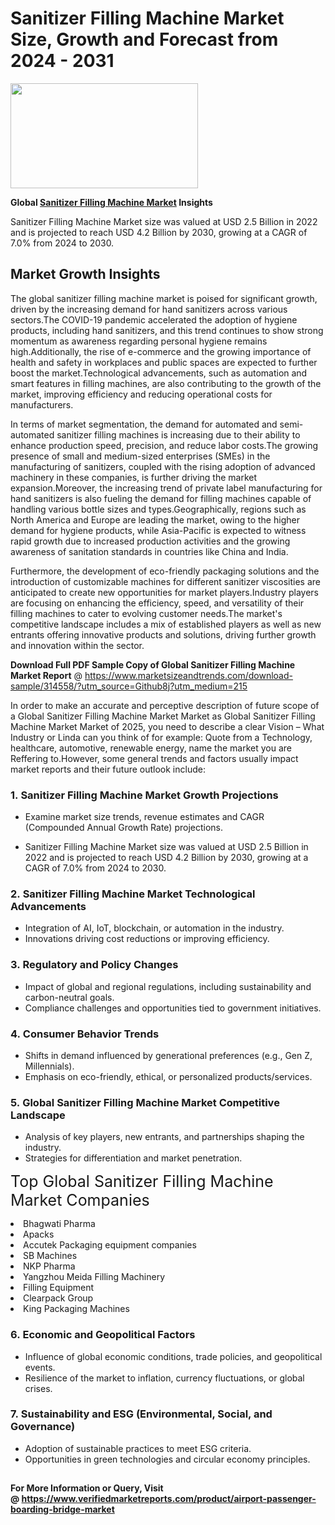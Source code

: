 <H1>Sanitizer Filling Machine Market Size, Growth and Forecast from 2024 - 2031</H1><img class="aligncenter size-medium wp-image-584254" src="https://thirdeyenews.in/wp-content/uploads/2024/09/Global-Market-Research-300x168.jpeg" alt="" width="300" height="168" /><p><strong>Global&nbsp;<a href="https://www.marketsizeandtrends.com/download-sample/314558/?utm_source=Github8j?utm_medium=215">Sanitizer Filling Machine Market</a> Insights</strong></p><p>Sanitizer Filling Machine Market size was valued at USD 2.5 Billion in 2022 and is projected to reach USD 4.2 Billion by 2030, growing at a CAGR of 7.0% from 2024 to 2030.</p><p><h2>Market Growth Insights</h2> <p>The global sanitizer filling machine market is poised for significant growth, driven by the increasing demand for hand sanitizers across various sectors.The COVID-19 pandemic accelerated the adoption of hygiene products, including hand sanitizers, and this trend continues to show strong momentum as awareness regarding personal hygiene remains high.Additionally, the rise of e-commerce and the growing importance of health and safety in workplaces and public spaces are expected to further boost the market.Technological advancements, such as automation and smart features in filling machines, are also contributing to the growth of the market, improving efficiency and reducing operational costs for manufacturers.</p> <p>In terms of market segmentation, the demand for automated and semi-automated sanitizer filling machines is increasing due to their ability to enhance production speed, precision, and reduce labor costs.The growing presence of small and medium-sized enterprises (SMEs) in the manufacturing of sanitizers, coupled with the rising adoption of advanced machinery in these companies, is further driving the market expansion.Moreover, the increasing trend of private label manufacturing for hand sanitizers is also fueling the demand for filling machines capable of handling various bottle sizes and types.Geographically, regions such as North America and Europe are leading the market, owing to the higher demand for hygiene products, while Asia-Pacific is expected to witness rapid growth due to increased production activities and the growing awareness of sanitation standards in countries like China and India.</p> <p>Furthermore, the development of eco-friendly packaging solutions and the introduction of customizable machines for different sanitizer viscosities are anticipated to create new opportunities for market players.Industry players are focusing on enhancing the efficiency, speed, and versatility of their filling machines to cater to evolving customer needs.The market's competitive landscape includes a mix of established players as well as new entrants offering innovative products and solutions, driving further growth and innovation within the sector.</p> <p><span class=""><strong>Download Full PDF Sample Copy of Global Sanitizer Filling Machine Market Report</strong> @ <a href="https://www.marketsizeandtrends.com/download-sample/314558/?utm_source=Github8j?utm_medium=215" target="_blank">https://www.marketsizeandtrends.com/download-sample/314558/?utm_source=Github8j?utm_medium=215</a></span></p><p>In order to make an accurate and perceptive description of future scope of a Global&nbsp;Sanitizer Filling Machine Market Market as Global&nbsp;Sanitizer Filling Machine Market Market of 2025, you need to describe a clear Vision &ndash; What Industry or Linda can you think of for example: Quote from a Technology, healthcare, automotive, renewable energy, name the market you are Reffering to.However, some general trends and factors usually impact market reports and their future outlook include:</p><h3>1.&nbsp;<strong>Sanitizer Filling Machine Market Growth Projections</strong></h3><ul><li>Examine market size trends, revenue estimates and CAGR (Compounded Annual Growth Rate) projections.</li><li><p>Sanitizer Filling Machine Market size was valued at USD 2.5 Billion in 2022 and is projected to reach USD 4.2 Billion by 2030, growing at a CAGR of 7.0% from 2024 to 2030.</p></li></ul><h3>2.&nbsp;<strong>Sanitizer Filling Machine Market Technological Advancements</strong></h3><ul><li>Integration of AI, IoT, blockchain, or automation in the industry.</li><li>Innovations driving cost reductions or improving efficiency.</li></ul><h3>3.&nbsp;<strong>Regulatory and Policy Changes</strong></h3><ul><li>Impact of global and regional regulations, including sustainability and carbon-neutral goals.</li><li>Compliance challenges and opportunities tied to government initiatives.</li></ul><h3>4.&nbsp;<strong>Consumer Behavior Trends</strong></h3><ul><li>Shifts in demand influenced by generational preferences (e.g., Gen Z, Millennials).</li><li>Emphasis on eco-friendly, ethical, or personalized products/services.</li></ul><h3>5.&nbsp;<strong>Global Sanitizer Filling Machine Market Competitive Landscape</strong></h3><ul><li>Analysis of key players, new entrants, and partnerships shaping the industry.</li><li>Strategies for differentiation and market penetration.</li></ul><p data-pm-slice="1 1 []"><span style="color: inherit; font-family: inherit; font-size: 25px;">Top Global Sanitizer Filling Machine Market Companies</span></p><div class="" data-test-id=""><p><li>Bhagwati Pharma</li><li> Apacks</li><li> Accutek Packaging equipment companies</li><li> SB Machines</li><li> NKP Pharma</li><li> Yangzhou Meida Filling Machinery</li><li> Filling Equipment</li><li> Clearpack Group</li><li> King Packaging Machines</li></p></div><h3>6.&nbsp;<strong>Economic and Geopolitical Factors</strong></h3><ul><li>Influence of global economic conditions, trade policies, and geopolitical events.</li><li>Resilience of the market to inflation, currency fluctuations, or global crises.</li></ul><h3>7.&nbsp;<strong>Sustainability and ESG (Environmental, Social, and Governance)</strong></h3><ul><li>Adoption of sustainable practices to meet ESG criteria.</li><li>Opportunities in green technologies and circular economy principles.</li></ul><h2><strong style="font-size: 14px;">For More Information or Query, Visit @&nbsp;</strong><a style="background-color: #ffffff; font-size: 14px;" href="https://www.marketsizeandtrends.com/report/sanitizer-filling-machine-market/" target="_blank">https://www.verifiedmarketreports.com/product/airport-passenger-boarding-bridge-market</a></h2>
